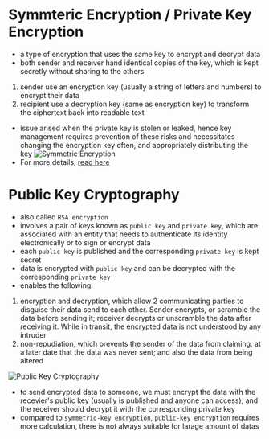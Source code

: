 # **Symmteric Encryption / Private Key Encryption**
- a type of encryption that uses the same key to encrypt and decrypt data
- both sender and receiver hand identical copies of the key, which is kept secretly without sharing to the others
1. sender use an encryption key (usually a string of letters and numbers) to encrypt their data
2. recipient use a decryption key (same as encryption key) to transform the ciphertext back into readable text
- issue arised when the private key is stolen or leaked, hence key management requires prevention of these risks and necessitates changing the encryption key often, and appropriately distributing the key
![Symmetric Encryption](https://www.thesslstore.com/blog/wp-content/uploads/2020/11/how-encryption-works-symmetric-encryption.png)
- For more details, [read here](https://www.thesslstore.com/blog/symmetric-encryption-101-definition-how-it-works-when-its-used/)

# **Public Key Cryptography**
- also called `RSA encryption`
- involves a pair of keys known as `public key` and `private key`, which are associated with an entity that needs to authenticate its identity electronically or to sign or encrypt data
- each `public key` is published and the corresponding `private key` is kept secret
- data is encrypted with `public key` and can be decrypted with the corresponding `private key`
- enables the following:
1. encryption and decryption, which allow 2 communicating parties to disguise their data send to each other. Sender encrypts, or scramble the data before sending it; receiver decrypts or unscramble the data after receiving it. While in transit, the encrypted data is not understood by any intruder
2. non-repudiation, which prevents the sender of the data from claiming, at a later date that the data was never sent; and also the data from being altered

![Public Key Cryptography](https://www.ibm.com/docs/en/SSB23S_1.1.0.14/gtps7/ssldig02.gif)
- to send encrypted data to someone, we must encrypt the data with the recevier's public key (usually is published and anyone can access), and the receiver should decrypt it with the corresponding private key
- compared to `symmetric-key encryption`, `public-key encryption` requires more calculation, there is not always suitable for larage amount of datas